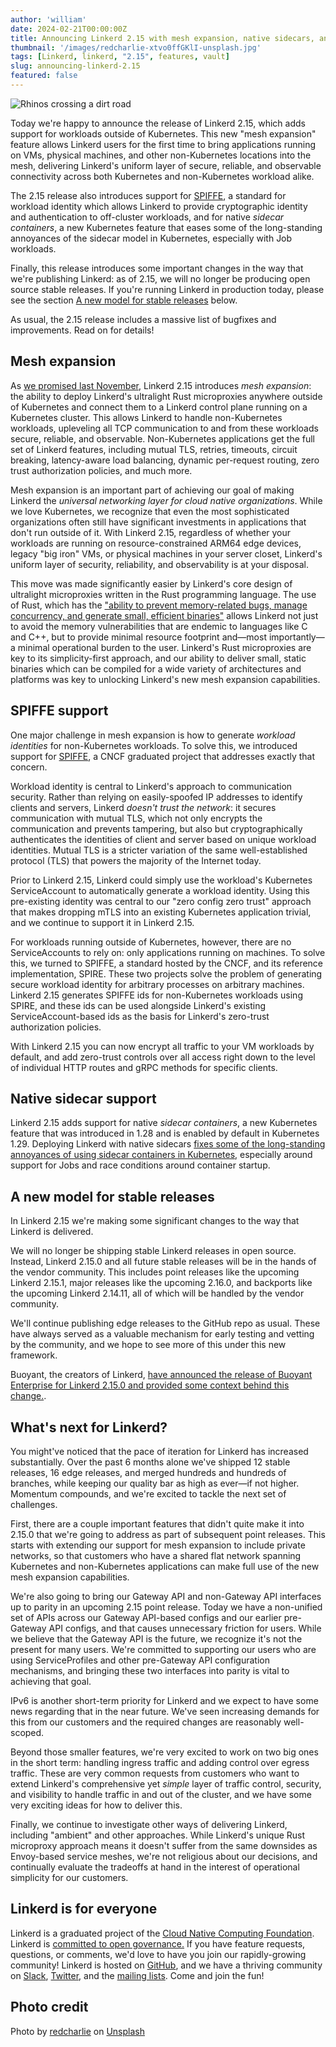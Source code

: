 ```yaml
---
author: 'william'
date: 2024-02-21T00:00:00Z
title: Announcing Linkerd 2.15 with mesh expansion, native sidecars, and SPIFFE
thumbnail: '/images/redcharlie-xtvo0ffGKlI-unsplash.jpg'
tags: [Linkerd, linkerd, "2.15", features, vault]
slug: announcing-linkerd-2.15
featured: false
---
```


![Rhinos crossing a dirt road](/images/redcharlie-xtvo0ffGKlI-unsplash.jpg)

Today we're happy to announce the release of Linkerd 2.15, which adds support
for workloads outside of Kubernetes. This new "mesh expansion" feature allows
Linkerd users for the first time to bring applications running on VMs, physical
machines, and other non-Kubernetes locations into the mesh, delivering Linkerd's
uniform layer of secure, reliable, and observable connectivity across both
Kubernetes and non-Kubernetes workload alike.

The 2.15 release also introduces support for [SPIFFE](https://spiffe.io), a
standard for workload identity which allows Linkerd to provide cryptographic
identity and authentication to off-cluster workloads, and for native _sidecar
containers_, a new Kubernetes feature that eases some of the long-standing
annoyances of the sidecar model in Kubernetes, especially with Job workloads.

Finally, this release introduces some important changes in the way that we're
publishing Linkerd: as of 2.15, we will no longer be producing open source
stable releases. If you're running Linkerd in production today, please see the
section [A new model for stable releases](#a-new-model-for-stable-releases)
below.

As usual, the 2.15 release includes a massive list of bugfixes and improvements.
Read on for details!

## Mesh expansion

As [we promised last
November](https://linkerd.io/2023/11/07/linkerd-mesh-expansion/), Linkerd 2.15
introduces _mesh expansion_: the ability to deploy Linkerd's ultralight Rust
microproxies anywhere outside of Kubernetes and connect them to a Linkerd
control plane running on a Kubernetes cluster. This allows Linkerd to handle
non-Kubernetes workloads, upleveling all TCP communication to and from these
workloads secure, reliable, and observable. Non-Kubernetes applications get the
full set of Linkerd features, including mutual TLS, retries, timeouts, circuit
breaking, latency-aware load balancing, dynamic per-request routing, zero trust
authorization policies, and much more.

Mesh expansion is an important part of achieving our goal of making Linkerd the
_universal networking layer for cloud native organizations_. While we love
Kubernetes, we recognize that even the most sophisticated organizations often
still have significant investments in applications that don't run outside of it.
With Linkerd 2.15, regardless of whether your workloads are running on
resource-constrained ARM64 edge devices, legacy "big iron" VMs, or physical
machines in your server closet, Linkerd's uniform layer of security,
reliability, and observability is at your disposal.

This move was made significantly easier by Linkerd's core design of ultralight
microproxies written in the Rust programming language. The use of Rust, which
has the ["ability to prevent memory-related bugs, manage concurrency, and
generate small, efficient
binaries"](https://github.blog/2023-08-30-why-rust-is-the-most-admired-language-among-developers/#:~:text=Rust's%20minimal%20runtime%20and%20control,%2Dtime%2C%20and%20efficiency%20needs.)
allows Linkerd not just to avoid the memory vulnerabilities that are endemic to
languages like C and C++, but to provide minimal resource footprint and—most
importantly—a minimal operational burden to the user. Linkerd's Rust
microproxies are key to its simplicity-first approach, and our ability to
deliver small, static binaries which can be compiled for a wide variety of
architectures and platforms was key to unlocking Linkerd's new mesh expansion
capabilities.

## SPIFFE support

One major challenge in mesh expansion is how to generate _workload identities_
for non-Kubernetes workloads. To solve this, we introduced support for
[SPIFFE](https://spiffe.io), a CNCF graduated project that addresses exactly
that concern.

Workload identity is central to Linkerd's approach to communication security.
Rather than relying on easily-spoofed IP addresses to identify clients and
servers, Linkerd _doesn't trust the network_: it secures communication with
mutual TLS, which not only encrypts the communication and prevents tampering,
but also but cryptographically authenticates the identities of client and server
based on unique workload identities. Mutual TLS is a stricter variation of the
same well-established protocol (TLS) that powers the majority of the Internet
today.

Prior to Linkerd 2.15, Linkerd could simply use the workload's Kubernetes
ServiceAccount to automatically generate a workload identity. Using this
pre-existing identity was central to our "zero config zero trust" approach that
makes dropping mTLS into an existing Kubernetes application trivial, and we
continue to support it in Linkerd 2.15.

For workloads running outside of Kubernetes, however, there are no
ServiceAccounts to rely on: only applications running on machines. To solve
this, we turned to SPIFFE, a standard hosted by the CNCF, and its reference
implementation, SPIRE. These two projects solve the problem of generating secure
workload identity for arbitrary processes on arbitrary machines. Linkerd 2.15
generates SPIFFE ids for non-Kubernetes workloads using SPIRE, and these ids can
be used alongside Linkerd's existing ServiceAccount-based ids as the basis for
Linkerd's zero-trust authorization policies.

With Linkerd 2.15 you can now encrypt all traffic to your VM workloads by
default, and add zero-trust controls over all access right down to the level of
individual HTTP routes and gRPC methods for specific clients.

## Native sidecar support

Linkerd 2.15 adds support for native _sidecar containers_, a new Kubernetes
feature that was introduced in 1.28 and is enabled by default in Kubernetes
1.29. Deploying Linkerd with native sidecars [fixes some of the long-standing
annoyances of using sidecar containers in
Kubernetes](https://buoyant.io/blog/kubernetes-1-28-revenge-of-the-sidecars),
especially around support for Jobs and race conditions around container startup.

## A new model for stable releases

In Linkerd 2.15 we're making some significant changes to the way that Linkerd is
delivered.

We will no longer be shipping stable Linkerd releases in open source. Instead,
Linkerd 2.15.0 and all future stable releases will be in the hands of the vendor
community. This includes point releases like the upcoming Linkerd 2.15.1, major
releases like the upcoming 2.16.0, and backports like the upcoming Linkerd
2.14.11, all of which will be handled by the vendor community.

We'll continue publishing edge releases to the GitHub repo as usual. These have
always served as a valuable mechanism for early testing and vetting by the
community, and we hope to see more of this under this new framework.

Buoyant, the creators of Linkerd, [have announced the release of Buoyant
Enterprise for Linkerd 2.15.0 and provided some context behind this
change.](https://buoyant.io/blog/announcing-linkerd-2-15-vm-workloads-spiffe-identities).

## What's next for Linkerd?

You might've noticed that the pace of iteration for Linkerd has increased
substantially. Over the past 6 months alone we've shipped 12 stable releases, 16
edge releases, and merged hundreds and hundreds of branches, while keeping our
quality bar as high as ever—if not higher. Momentum compounds, and we're excited
to tackle the next set of challenges.

First, there are a couple important features that didn't quite make it into
2.15.0 that we're going to address as part of subsequent point releases. This
starts with extending our support for mesh expansion to include private
networks, so that customers who have a shared flat network spanning Kubernetes
and non-Kubernetes applications can make full use of the new mesh expansion
capabilities.

We're also going to bring our Gateway API and non-Gateway API interfaces up to
parity in an upcoming 2.15 point release. Today we have a non-unified set of
APIs across our Gateway API-based configs and our earlier pre-Gateway API
configs, and that causes unnecessary friction for users. While we believe that
the Gateway API is the future, we recognize it's not the present for many users.
We're committed to supporting our users who are using ServiceProfiles and other
pre-Gateway API configuration mechanisms, and bringing these two interfaces into
parity is vital to achieving that goal.

IPv6 is another short-term priority for Linkerd and we expect to have some news
regarding that in the near future. We've seen increasing demands for this from
our customers and the required changes are reasonably well-scoped.

Beyond those smaller features, we're very excited to work on two big ones in the
short term: handling ingress traffic and adding control over egress traffic.
These are very common requests from customers who want to extend Linkerd's
comprehensive yet _simple_ layer of traffic control, security, and visibility to
handle traffic in and out of the cluster, and we have some very exciting ideas
for how to deliver this.

Finally, we continue to investigate other ways of delivering Linkerd, including
"ambient" and other approaches. While Linkerd's unique Rust microproxy approach
means it doesn't suffer from the same downsides as Envoy-based service meshes,
we're not religious about our decisions, and continually evaluate the tradeoffs
at hand in the interest of operational simplicity for our customers.

## Linkerd is for everyone

Linkerd is a graduated project of the [Cloud Native Computing
Foundation](https://cncf.io/). Linkerd is [committed to open
governance.](/2019/10/03/linkerds-commitment-to-open-governance/) If you have
feature requests, questions, or comments, we'd love to have you join our
rapidly-growing community! Linkerd is hosted on
[GitHub](https://github.com/linkerd/), and we have a thriving community on
[Slack](https://slack.linkerd.io/), [Twitter](https://twitter.com/linkerd), and
the [mailing lists](/community/get-involved/). Come and join the fun!

## Photo credit

Photo by
[redcharlie](https://unsplash.com/@redcharlie?utm_content=creditCopyText&utm_medium=referral&utm_source=unsplash)
on
[Unsplash](https://unsplash.com/photos/three-rhinos-walking-on-farm-road-xtvo0ffGKlI?utm_content=creditCopyText&utm_medium=referral&utm_source=unsplash)
